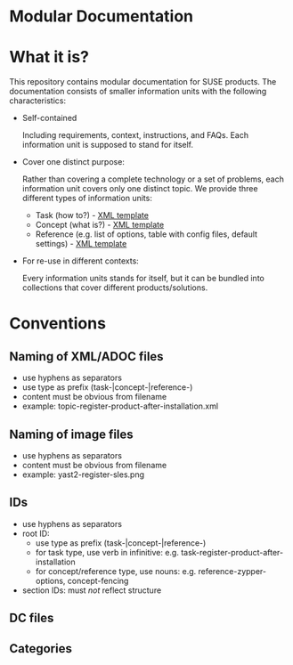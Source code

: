 Modular Documentation
=====================

# What it is?

This repository contains modular documentation for SUSE products. 
The documentation consists of smaller information units with the following characteristics:

* Self-contained
 
  Including requirements, context, instructions, and FAQs. 
  Each information unit is supposed to stand for itself.

* Cover one distinct purpose:

  Rather than covering a complete technology or a set of problems, each information unit covers only one distinct topic. 
  We provide three different types of information units: 
   * Task (how to?) - [XML template](https://github.com/SUSE/doc-modular/blob/main/xml/task.xml)
   * Concept (what is?) - [XML template](https://github.com/SUSE/doc-modular/blob/main/xml/concept.xml)
   * Reference (e.g. list of options, table with config files, default settings) - [XML template](https://github.com/SUSE/doc-modular/blob/main/xml/reference.xml)


* For re-use in different contexts:

  Every information units stands for itself, but it can be bundled into
  collections that cover different products/solutions.

# Conventions

## Naming of XML/ADOC files

* use hyphens as separators
* use type as prefix (task-|concept-|reference-)
* content must be obvious from filename
* example: topic-register-product-after-installation.xml 

## Naming of image files

* use hyphens as separators
* content must be obvious from filename
* example: yast2-register-sles.png

## IDs
* use hyphens as separators
* root ID:  
    * use type as prefix (task-|concept-|reference-)
    * for task type, use verb in infinitive: e.g. task-register-product-after-installation
    * for concept/reference type, use nouns: e.g. reference-zypper-options, concept-fencing
* section IDs: must *not* reflect structure 

## DC files

## Categories

